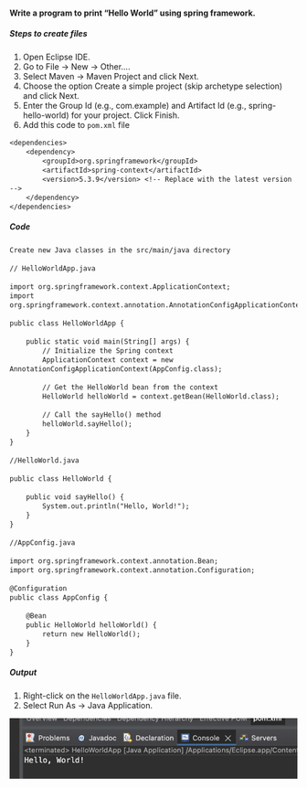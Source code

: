 #### Write a program to print “Hello World” using spring framework.

##### Steps to create files

1. Open Eclipse IDE.
2. Go to File -> New -> Other....
3. Select Maven -> Maven Project and click Next.
4. Choose the option Create a simple project (skip archetype selection) and click Next.
5. Enter the Group Id (e.g., com.example) and Artifact Id (e.g., spring-hello-world) for your project. Click Finish.
6. Add this code to `pom.xml` file

```
<dependencies>
    <dependency>
        <groupId>org.springframework</groupId>
        <artifactId>spring-context</artifactId>
        <version>5.3.9</version> <!-- Replace with the latest version -->
    </dependency>
</dependencies>
```

##### Code

```
Create new Java classes in the src/main/java directory

// HelloWorldApp.java

import org.springframework.context.ApplicationContext;
import org.springframework.context.annotation.AnnotationConfigApplicationContext;

public class HelloWorldApp {

    public static void main(String[] args) {
        // Initialize the Spring context
        ApplicationContext context = new AnnotationConfigApplicationContext(AppConfig.class);

        // Get the HelloWorld bean from the context
        HelloWorld helloWorld = context.getBean(HelloWorld.class);

        // Call the sayHello() method
        helloWorld.sayHello();
    }
}

//HelloWorld.java

public class HelloWorld {

    public void sayHello() {
        System.out.println("Hello, World!");
    }
}

//AppConfig.java

import org.springframework.context.annotation.Bean;
import org.springframework.context.annotation.Configuration;

@Configuration
public class AppConfig {

    @Bean
    public HelloWorld helloWorld() {
        return new HelloWorld();
    }
}
```

##### Output

1. Right-click on the `HelloWorldApp.java` file.
2. Select Run As -> Java Application.

![01 output](./01.JPG)
